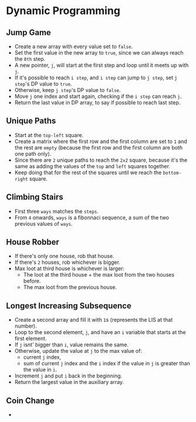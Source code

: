 # Dynamic Programming

## Jump Game

* Create a new array with every value set to `false`.
* Set the first value in the new array to `true`, since we can always reach the `0th` step.
* A new pointer, `j`, will start at the first step and loop until it meets up with `j`.
* If it's possible to reach `i step`, and `i step` can jump to `j step`, set `j step`'s DP value to `true`.
* Otherwise, keep `j step`'s DP value to `false`.
* Move `j` one index and start again, checking if the `i step` can reach `j`.
* Return the last value in DP array, to say if possible to reach last step.

## Unique Paths

* Start at the `top-left` square.
* Create a matrix where the first row and the first column are set to `1` and the rest are `empty` (because the first row and the first column are both one path only).
* Since there are `2` unique paths to reach the `2x2` square, because it's the same as adding the values of the `top` and `left` squares together.
* Keep doing that for the rest of the squares until we reach the `bottom-right` square.

## Climbing Stairs

* First three `ways` matches the `steps`.
* From `4` onwards, `ways` is a fibonnaci sequence, a sum of the two previous values of `ways`.

## House Robber

* If there's only one house, rob that house.
* If there's `2` houses, rob whichever is bigger.
* Max loot at third house is whichever is larger:
  * The loot at the third house + the max loot from the two houses before.
  * The max loot from the previous house.

## Longest Increasing Subsequence

* Create a second array and fill it with `1`s (represents the LIS at that number).
* Loop to the second element, `j`, and have an `i` variable that starts at the first element.
* If `j` isnt' bigger than `i`, value remains the same.
* Otherwise, update the value at `j` to the max value of:
  * current `j` index,
  * sum of current `j` index and the `i` index if the value in `j` is greater than the value in `i`.
* Increment `j` and put `i` back in the beginning.
* Return the largest value in the auxiliary array.

## Coin Change

* 

